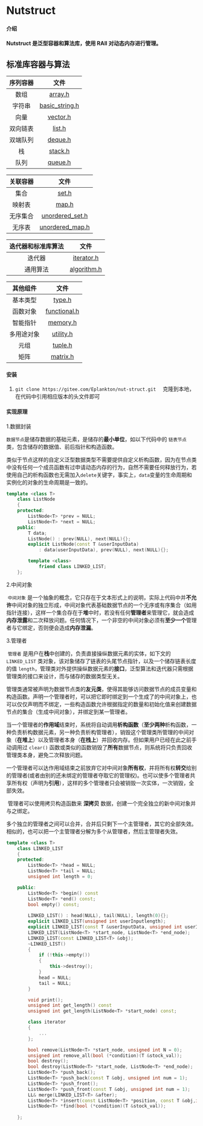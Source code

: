 # Nutstruct

#### **介绍**
#### Nutstruct 是泛型容器和算法库，使用 RAII 对动态内存进行管理。

## 标准库容器与算法
|  序列容器   |       文件        |
|:-------:|:-----------------:|
|数组     |[array.h](https://gitee.com/Eplankton/nut-struct/blob/master/cpp_type/array.h)|
|字符串     |[basic_string.h](https://gitee.com/Eplankton/nut-struct/blob/master/cpp_type/basic_string.h)|
|向量     |[vector.h](https://gitee.com/Eplankton/nut-struct/blob/master/cpp_type/vector.h)|
|双向链表 |[list.h](https://gitee.com/Eplankton/nut-struct/blob/master/cpp_type/list.h)|
|双端队列     |[deque.h](https://gitee.com/Eplankton/nut-struct/blob/master/cpp_type/deque.h)|
|栈       |[stack.h](https://gitee.com/Eplankton/nut-struct/blob/master/cpp_type/stack.h)|
|队列     |[queue.h](https://gitee.com/Eplankton/nut-struct/blob/master/cpp_type/queue.h)|


|  关联容器   |       文件        |
|:-------:|:-----------------:|
|集合     |[set.h](https://gitee.com/Eplankton/nut-struct/blob/master/cpp_type/set.h)|
|映射表     |[map.h](https://gitee.com/Eplankton/nut-struct/blob/master/cpp_type/map.h)|
|无序集合|[unordered_set.h](https://gitee.com/Eplankton/nut-struct/blob/master/cpp_type/unordered_set.h)|
|无序表|[unordered_map.h](https://gitee.com/Eplankton/nut-struct/blob/master/cpp_type/unordered_map.h)|


| 迭代器和标准库算法 |       文件        |
|:-----------:|:-----------------:|
|迭代器|[iterator.h](https://gitee.com/Eplankton/nut-struct/blob/master/cpp_type/iterator.h)|
|通用算法|[algorithm.h](https://gitee.com/Eplankton/nut-struct/blob/master/cpp_type/algorithm.h)|


| 其他组件 |       文件        |
|:-----------:|:-----------------:|
|基本类型|[type.h](https://gitee.com/Eplankton/nut-struct/blob/master/cpp_type/type.h)|
|函数对象|[functional.h](https://gitee.com/Eplankton/nut-struct/blob/master/cpp_type/functional.h)|
|智能指针|[memory.h](https://gitee.com/Eplankton/nut-struct/blob/master/cpp_type/memory.h)|
|多用途对象|[utility.h](https://gitee.com/Eplankton/nut-struct/blob/master/cpp_type/utility.h)|
|元组|[tuple.h](https://gitee.com/Eplankton/nut-struct/blob/master/cpp_type/tuple.h)|
|矩阵|[matrix.h](https://gitee.com/Eplankton/nut-struct/blob/master/cpp_type/matrix.h)|




#### **安装**

 1. `git clone https://gitee.com/Eplankton/nut-struct.git  ` 克隆到本地，在代码中引用相应版本的头文件即可

#### **实现原理**

1.数据封装

​	`数据节点`是储存数据的基础元素，是储存的**最小单位**，如以下代码中的 `链表节点`类，包含储存的数据值、前后指针和构造函数。

类似于节点这样的自定义泛型数据类型不需要提供自定义析构函数，因为在节点类中没有任何一个成员函数有过申请动态内存的行为，自然不需要任何释放行为，若使用自己的析构函数也无需加入`delete`关键字，事实上，`data`变量的生命周期和实例化的对象的生命周期是一致的。

```cpp
template <class T>
    class ListNode
    {
    protected:
        ListNode<T> *prev = NULL;
        ListNode<T> *next = NULL;
    public:
        T data;
        ListNode() : prev(NULL), next(NULL){};
        explicit ListNode(const T &userInputData) 
            : data(userInputData), prev(NULL), next(NULL){};

        template <class>
        	friend class LINKED_LIST;
    };
```

2.中间对象

​	`中间对象` 是一个抽象的概念，它只存在于文本形式上的说明，实际上代码中并**不允许**中间对象的独立形成，中间对象代表基础数据节点的一个无序或有序集合（如用指针连接），这样一个集合存在于**堆**中时，若没有任何**管理者**来管理它，就会造成**内存泄露**和二次释放问题。任何情况下，一个非空的中间对象必须有**至少一个**管理者与它绑定，否则便会造成**内存泄漏**。

3.管理者

​	`管理者` 是用户在**栈**中创建的，负责直接操纵数据元素的实体，如下文的 `LINKED_LIST` 类对象，该对象储存了链表的头尾节点指针，以及一个储存链表长度的值 `length`，管理类对外提供操纵数据元素的**接口**，泛型算法和迭代器只需根据管理类的接口来设计，而与储存的数据类型无关。

​	管理类通常被声明为数据节点类的**友元类**，使得其能够访问数据节点的成员变量和构造函数。声明一个管理者时，可以把它即时绑定到一个生成了的中间对象上，也可以仅仅声明而不绑定，一些构造函数允许根据指定的数量和初始化值来创建数据节点的集合（生成中间对象），并绑定到某一管理者。

​	当一个管理者的**作用域**结束时，系统将自动调用**析构函数**（**至少两种**析构函数，一种负责析构数据元素，另一种负责析构管理者），销毁这个管理类所管理的中间对象（**在堆上**）以及管理者本身（**在栈上**）并回收内存。但如果用户已经在此之前手动调用过 `clear()` 函数或类似的函数销毁了**所有**数据节点，则系统将只负责回收管理类本身，避免二次释放问题。

​	一个管理者可以达作用域结束之前放弃它对中间对象**所有权**，并将所有权**转交**给别的管理者(或者由别的还未绑定的管理者夺取它的管理权)。也可以使多个管理者共享所有权（声明为**引用**），这样的多个管理者只会被销毁一次实体，一次销毁，全部失效。

​	管理者可以使用拷贝构造函数来 **深拷贝** 数据，创建一个完全独立的新中间对象并与之绑定。

​	多个独立的管理者之间可以合并，合并后只剩下一个主管理者，其它的全部失效。相似的，也可以把一个主管理者分解为多个从管理者，然后主管理者失效。

```cpp
template <class T>
    class LINKED_LIST
    {
    protected:
        ListNode<T> *head = NULL;
        ListNode<T> *tail = NULL;
        unsigned int length = 0;

    public:
        ListNode<T> *begin() const
        ListNode<T> *end() const;
        bool empty() const;
        
        LINKED_LIST() : head(NULL), tail(NULL), length(0){};
        explicit LINKED_LIST(unsigned int userInputlength);
        explicit LINKED_LIST(const T &userInputData, unsigned int userInputlength = 1);
        LINKED_LIST(ListNode<T> *start_node, ListNode<T> *end_node);
        LINKED_LIST(const LINKED_LIST<T> &obj);
        ~LINKED_LIST()
        {
            if (!this->empty())
            {
                this->destroy();
            }
            head = NULL;
            tail = NULL;
        }

        void print();
        unsigned int get_length() const
        unsigned int get_length(ListNode<T> *start_node) const;

        class iterator
        {
            ...
        };

        bool remove(ListNode<T> *start_node, unsigned int N = 0);
        unsigned int remove_all(bool (*condition)(T &stock_val));
        bool destroy();
        bool destroy(ListNode<T> *start_node, ListNode<T> *end_node);
        ListNode<T> *push_back();
        ListNode<T> *push_back(const T &obj, unsigned int num = 1);
        ListNode<T> *push_front(); 
        ListNode<T> *push_front(const T &obj, unsigned int num = 1);
        LL& merge(LINKED_LIST<T> &after);
        ListNode<T> *insert(const ListNode<T> *position, const T &obj,int num = 1);
        ListNode<T> *find(bool (*condition)(T &stock_val));
        
    };
```




